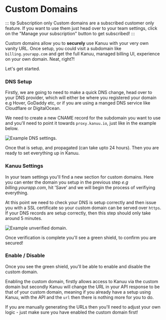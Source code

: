 # Custom Domains

::: tip Subscription only
Custom domains are a subscribed customer only feature. If you want to use them just head over to your team settings, click on the "Manage your subscription" button to get subscribed!
:::

Custom domains allow you to **securely** use Kanuu with your very own vanity URL. Once setup, you could visit a subdomain like `billing.yourapp.com` and get the full Kanuu, managed billing UI, experience on your own domain. Neat, right?!

Let's get started.

### DNS Setup

Firstly, we are going to need to make a quick DNS change, head over to your DNS provider, which will either be where you registered your domain e.g Hover, GoDaddy etc, or if you are using a manged DNS service like Cloudflare or DigitalOcean.

We need to create a new CNAME record for the subdomain you want to use and you'll need to point it towards `proxy.kanuu.io`, just like in the example below.

![Example DNS settings.](/dns-example.png)

Once that is setup, and propagated (can take upto 24 hours). Then you are ready to set everything up in Kanuu.

### Kanuu Settings

In your team settings you'll find a new section for custom domains. Here you can enter the domain you setup in the previous step _e.g billing.yourapp.com_, hit 'Save' and we will begin the process of verifiying everything.

At this point we need to check your DNS is setup correctly and then issue you with a SSL certificate so your custom domain can be served over `https`. If your DNS records are setup correctly, then this step should only take around 5 minutes.

![Example unverified domain.](/unverified-custom-domain.png)

Once verification is complete you'll see a green shield, to confirm you are secured!

### Enable / Disable

Once you see the green shield, you'll be able to enable and disable the custom domain.

Enabling the custom domain, firstly allows access to Kanuu via the custom domain but secondly Kanuu will change the URL in your API response to be that of your custom domain, meaning if you already have a setup using Kanuu, with the API and the `url` then there is nothing more for you to do.

If you are manually generating the URLs then you'll need to adjust your own logic - just make sure you have enabled the custom domain first!